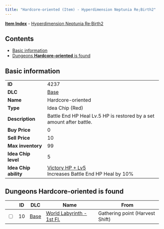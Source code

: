 ```yaml
---
title: "Hardcore-oriented (Item) - Hyperdimension Neptunia Re;Birth2"
---
```


[**Item Index**](/neptunia/rb2/item/index.html) - [Hyperdimension Neptunia Re;Birth2](/neptunia/rb2)

## Contents

- [Basic information](#basic-information)
- [Dungeons **Hardcore-oriented** is found](#dungeons-hardcore-oriented-is-found)

## Basic information

|   |   |
| -- | -- |
| **ID** | 4237 |
| **DLC** | [Base](/neptunia/rb2/dlc/0-base.html) |
| **Name** | Hardcore-oriented |
| **Type** | Idea Chip (Red) |
| **Description** | Battle End HP Heal Lv.5 HP is restored by a set amount after battle. |
| **Buy Price** | 0 |
| **Sell Price** | 10 |
| **Max inventory** | 99 |
| **Idea Chip level** | 5 |
| **Idea Chip ability** | [Victory HP + Lv5](/neptunia/rb2/ability/0-9636-victory-hp-lv5.html)<br />Increases Battle End HP Heal by 10% |

## Dungeons **Hardcore-oriented** is found

|    | ID | DLC | Name | From |
| -- | -- | --- | ---- | ---- |
| <input type="checkbox" id="rb2-dungeon-0-10" class="trackbox" /> | 10 | [Base](/neptunia/rb2/dlc/0-base.html) | [World Labyrinth - 1st Fl.](/neptunia/rb2/dungeon/0-10-world-labyrinth-1st-fl.html) | Gathering point (Harvest Shift) |